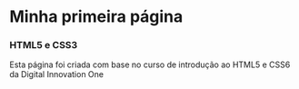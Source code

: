 # Minha primeira página

### HTML5 e CSS3
Esta página foi criada com base no curso de introdução ao HTML5 e CSS6 da Digital Innovation One
